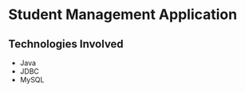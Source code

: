 <h1>Student Management Application</h1>
<h2>Technologies Involved</h2>
<ul>
<li>Java</li>
<li>JDBC</li>
<li>MySQL</li>
</ul>